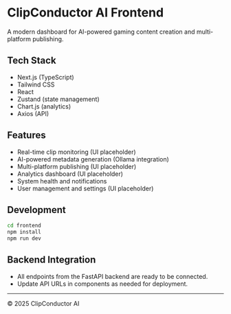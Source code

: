 # ClipConductor AI Frontend

A modern dashboard for AI-powered gaming content creation and multi-platform publishing.

## Tech Stack
- Next.js (TypeScript)
- Tailwind CSS
- React
- Zustand (state management)
- Chart.js (analytics)
- Axios (API)

## Features
- Real-time clip monitoring (UI placeholder)
- AI-powered metadata generation (Ollama integration)
- Multi-platform publishing (UI placeholder)
- Analytics dashboard (UI placeholder)
- System health and notifications
- User management and settings (UI placeholder)

## Development

```bash
cd frontend
npm install
npm run dev
```

## Backend Integration
- All endpoints from the FastAPI backend are ready to be connected.
- Update API URLs in components as needed for deployment.

---

© 2025 ClipConductor AI

